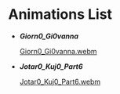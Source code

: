 # Animations List

   
   - ___Giorn0_Gi0vanna___
      
      [Giorn0_Gi0vanna.webm](https://user-images.githubusercontent.com/63927828/211162998-82054dee-0e2e-4253-8240-fb81fe21cb5d.webm)

   - ___Jotar0_Kuj0_Part6___

      [Jotar0_Kuj0_Part6.webm](https://user-images.githubusercontent.com/63927828/211216980-0a8efb55-9a59-4c10-b1f5-7b9f5cc50c94.webm)
